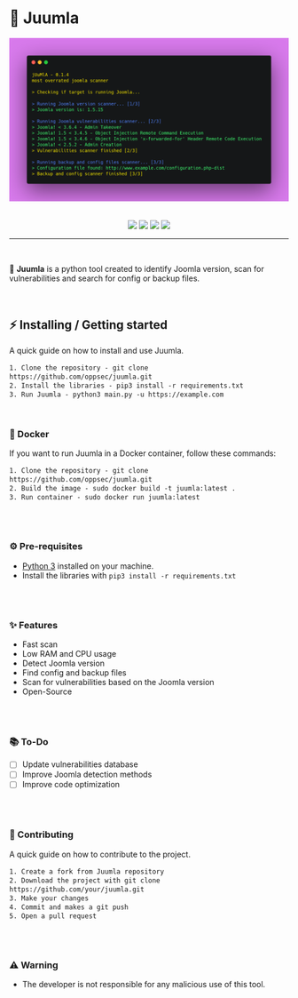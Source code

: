 # 🦁 Juumla
<div align="center">
    <img src="./assets/preview.png">
</div>

<br>

<p align="center">
    <img src="https://img.shields.io/github/license/oppsec/juumla?color=yellow&logo=github&style=for-the-badge">
    <img src="https://img.shields.io/github/issues/oppsec/juumla?color=yellow&logo=github&style=for-the-badge">
    <img src="https://img.shields.io/github/stars/oppsec/juumla?color=yellow&label=STARS&logo=github&style=for-the-badge">
    <img src="https://img.shields.io/github/languages/code-size/oppsec/juumla?color=yellow&logo=github&style=for-the-badge">
</p>

___

<br>

<p> 🦁 <b>Juumla</b> is a python tool created to identify Joomla version, scan for vulnerabilities and search for config or backup files. </p>

<br>

## ⚡ Installing / Getting started

<p> A quick guide on how to install and use Juumla. </p>

```
1. Clone the repository - git clone https://github.com/oppsec/juumla.git
2. Install the libraries - pip3 install -r requirements.txt
3. Run Juumla - python3 main.py -u https://example.com
```

<br>

### 🐳 Docker
If you want to run Juumla in a Docker container, follow these commands:

```
1. Clone the repository - git clone https://github.com/oppsec/juumla.git
2. Build the image - sudo docker build -t juumla:latest .
3. Run container - sudo docker run juumla:latest
```

<br><br>

### ⚙️ Pre-requisites
- [Python 3](https://www.python.org/downloads/) installed on your machine.
- Install the libraries with `pip3 install -r requirements.txt`

<br><br>

### ✨ Features
- Fast scan
- Low RAM and CPU usage
- Detect Joomla version
- Find config and backup files
- Scan for vulnerabilities based on the Joomla version
- Open-Source

<br><br>

### 📚 To-Do
- [ ] Update vulnerabilities database
- [ ] Improve Joomla detection methods
- [ ] Improve code optimization

<br><br>

### 🔨 Contributing

A quick guide on how to contribute to the project.

```
1. Create a fork from Juumla repository
2. Download the project with git clone https://github.com/your/juumla.git
3. Make your changes
4. Commit and makes a git push
5. Open a pull request
```

<br><br>

### ⚠️ Warning
- The developer is not responsible for any malicious use of this tool.
